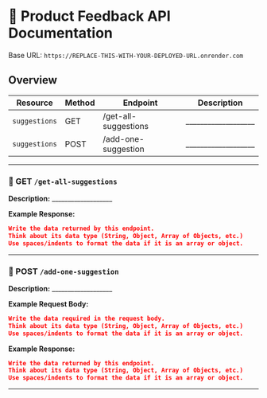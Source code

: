 # 📘 Product Feedback API Documentation

Base URL: `https://REPLACE-THIS-WITH-YOUR-DEPLOYED-URL.onrender.com`

## Overview

| Resource         | Method | Endpoint                   | Description                                           |
|------------------|--------|----------------------------|-------------------------------------------------------|
| `suggestions`    | GET    | /get-all-suggestions       | ___________________                             |
| `suggestions`    | POST   | /add-one-suggestion        | ___________________                             |

---

### 🔹 GET `/get-all-suggestions`

**Description:** ___________________

**Example Response:**

```json
Write the data returned by this endpoint. 
Think about its data type (String, Object, Array of Objects, etc.)
Use spaces/indents to format the data if it is an array or object. 

```

---

### 🔹 POST `/add-one-suggestion`

**Description:** ___________________

**Example Request Body:**

```json
Write the data required in the request body. 
Think about its data type (String, Object, Array of Objects, etc.)
Use spaces/indents to format the data if it is an array or object. 
```

**Example Response:**

```json
Write the data returned by this endpoint. 
Think about its data type (String, Object, Array of Objects, etc.)
Use spaces/indents to format the data if it is an array or object. 
```
---

